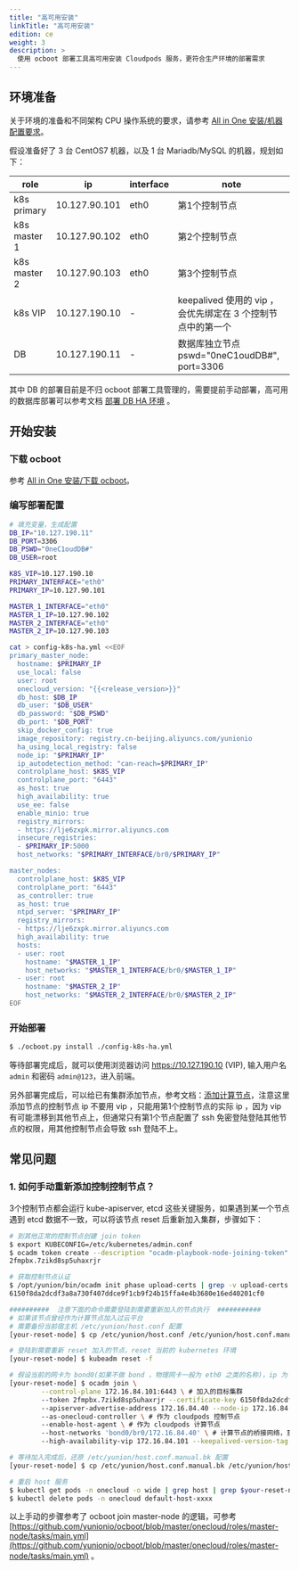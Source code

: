 ```yaml
---
title: "高可用安装"
linkTitle: "高可用安装"
edition: ce
weight: 3
description: >
  使用 ocboot 部署工具高可用安装 Cloudpods 服务，更符合生产环境的部署需求
---
```


## 环境准备

关于环境的准备和不同架构 CPU 操作系统的要求，请参考 [All in One 安装/机器配置要求](../../quickstart/allinone#机器配置要求)。

假设准备好了 3 台 CentOS7 机器，以及 1 台 Mariadb/MySQL 的机器，规划如下：

| role         | ip            | interface    | note
| ------------ | ------------- | ------------ | ------------------------------
| k8s primary  | 10.127.90.101 | eth0         | 第1个控制节点                                               |
| k8s master 1 | 10.127.90.102 | eth0         | 第2个控制节点                                               |
| k8s master 2 | 10.127.90.103 | eth0         | 第3个控制节点                                               |
| k8s VIP      | 10.127.190.10 | -            | keepalived 使用的 vip ，会优先绑定在 3 个控制节点中的第一个 |
| DB           | 10.127.190.11 | -            | 数据库独立节点 pswd="0neC1oudDB#",  port=3306               |

其中 DB 的部署目前是不归 ocboot 部署工具管理的，需要提前手动部署，高可用的数据库部署可以参考文档 [部署 DB HA 环境](../db-ha) 。

## 开始安装

### 下载 ocboot

参考 [All in One 安装/下载 ocboot](../../quickstart/allinone/#下载-ocboot)。

### 编写部署配置

```bash
# 填充变量，生成配置
DB_IP="10.127.190.11"
DB_PORT=3306
DB_PSWD="0neC1oudDB#"
DB_USER=root

K8S_VIP=10.127.190.10
PRIMARY_INTERFACE="eth0"
PRIMARY_IP=10.127.90.101

MASTER_1_INTERFACE="eth0"
MASTER_1_IP=10.127.90.102
MASTER_2_INTERFACE="eth0"
MASTER_2_IP=10.127.90.103

cat > config-k8s-ha.yml <<EOF
primary_master_node:
  hostname: $PRIMARY_IP
  use_local: false
  user: root
  onecloud_version: "{{<release_version>}}"
  db_host: $DB_IP
  db_user: "$DB_USER"
  db_password: "$DB_PSWD"
  db_port: "$DB_PORT"
  skip_docker_config: true
  image_repository: registry.cn-beijing.aliyuncs.com/yunionio
  ha_using_local_registry: false
  node_ip: "$PRIMARY_IP"
  ip_autodetection_method: "can-reach=$PRIMARY_IP"
  controlplane_host: $K8S_VIP
  controlplane_port: "6443"
  as_host: true
  high_availability: true
  use_ee: false
  enable_minio: true
  registry_mirrors:
  - https://lje6zxpk.mirror.aliyuncs.com
  insecure_registries:
  - $PRIMARY_IP:5000
  host_networks: "$PRIMARY_INTERFACE/br0/$PRIMARY_IP"

master_nodes:
  controlplane_host: $K8S_VIP
  controlplane_port: "6443"
  as_controller: true
  as_host: true
  ntpd_server: "$PRIMARY_IP"
  registry_mirrors:
  - https://lje6zxpk.mirror.aliyuncs.com
  high_availability: true
  hosts:
  - user: root
    hostname: "$MASTER_1_IP"
    host_networks: "$MASTER_1_INTERFACE/br0/$MASTER_1_IP"
  - user: root
    hostname: "$MASTER_2_IP"
    host_networks: "$MASTER_2_INTERFACE/br0/$MASTER_2_IP"
EOF
```

### 开始部署

```bash
$ ./ocboot.py install ./config-k8s-ha.yml
```

等待部署完成后，就可以使用浏览器访问 https://10.127.190.10 (VIP), 输入用户名 `admin` 和密码 `admin@123`，进入前端。

另外部署完成后，可以给已有集群添加节点，参考文档：[添加计算节点](../host)，注意这里添加节点的控制节点 ip 不要用 vip ，只能用第1个控制节点的实际 ip ，因为 vip 有可能漂移到其他节点上，但通常只有第1个节点配置了 ssh 免密登陆登陆其他节点的权限，用其他控制节点会导致 ssh 登陆不上。

## 常见问题

### 1. 如何手动重新添加控制控制节点？

3个控制节点都会运行 kube-apiserver, etcd 这些关键服务，如果遇到某一个节点遇到 etcd 数据不一致，可以将该节点 reset 后重新加入集群，步骤如下：

```bash
# 到其他正常的控制节点创建 join token
$ export KUBECONFIG=/etc/kubernetes/admin.conf
$ ocadm token create --description "ocadm-playbook-node-joining-token" --ttl 90m
2fmpbx.7zikd8sp5uhaxrjr

# 获取控制节点认证
$ /opt/yunion/bin/ocadm init phase upload-certs | grep -v upload-certs
6150f8da2dcdf3a8a730f407ddce9f1cb9f24b15ffa4e4b3680e16ed40201cf0

##########  注意下面的命令需要登陆到需要重新加入的节点执行  ###########
# 如果该节点曾经作为计算节点加入过云平台
# 需要备份当前宿主机 /etc/yunion/host.conf 配置
[your-reset-node] $ cp /etc/yunion/host.conf /etc/yunion/host.conf.manual.bk

# 登陆到需要重新 reset 加入的节点，reset 当前的 kubernetes 环境
[your-reset-node] $ kubeadm reset -f

# 假设当前的网卡为 bond0(如果不做 bond ，物理网卡一般为 eth0 之类的名称)，ip 为 172.16.84.40，需要加入集群 172.16.84.101:6443 集群
[your-reset-node] $ ocadm join \
        --control-plane 172.16.84.101:6443 \ # 加入的目标集群
        --token 2fmpbx.7zikd8sp5uhaxrjr --certificate-key 6150f8da2dcdf3a8a730f407ddce9f1cb9f24b15ffa4e4b3680e16ed40201cf0 --discovery-token-unsafe-skip-ca-verification \ # 加入认证信息
        --apiserver-advertise-address 172.16.84.40 --node-ip 172.16.84.40 \ # 该节点 ip
        --as-onecloud-controller \ # 作为 cloudpods 控制节点
        --enable-host-agent \ # 作为 cloudpods 计算节点
        --host-networks 'bond0/br0/172.16.84.40' \ # 计算节点的桥接网络，意思创建 br0 网桥，并把 bond0 加入进来，给 br0 网桥配置 ip 172.16.84.40
        --high-availability-vip 172.16.84.101 --keepalived-version-tag v2.0.25 # keepalived 的 vip ，保证 kube-apiserver 的高可用性

# 等待加入完成后，还原 /etc/yunion/host.conf.manual.bk 配置
[your-reset-node] $ cp /etc/yunion/host.conf.manual.bk /etc/yunion/host.conf

# 重启 host 服务
$ kubectl get pods -n onecloud -o wide | grep host | grep $your-reset-node
$ kubectl delete pods -n onecloud default-host-xxxx
```

以上手动的步骤参考了 ocboot join master-node 的逻辑，可参考 [https://github.com/yunionio/ocboot/blob/master/onecloud/roles/master-node/tasks/main.yml](https://github.com/yunionio/ocboot/blob/master/onecloud/roles/master-node/tasks/main.yml) 。

